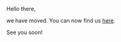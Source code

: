 Hello there,

we have moved. You can now find us [here](https://github.com/seven-io).



See you soon!

